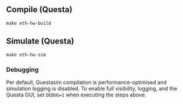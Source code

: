 
## Compile (Questa)

```
make eth-hw-build
```

## Simulate (Questa)
```
make eth-hw-sim
```

### Debugging

Per default, Questasim compilation is performance-optimised and simulation
logging is disabled. To enable full visibility, logging, and the Questa GUI, set
`DEBUG=1` when executing the steps above.